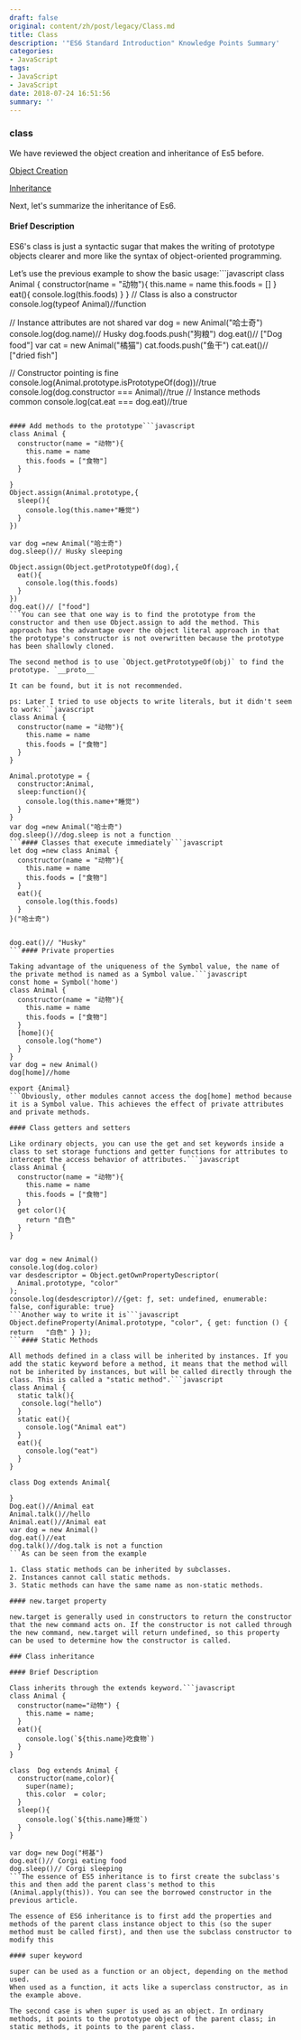 ```yaml
---
draft: false
original: content/zh/post/legacy/Class.md
title: Class
description: '"ES6 Standard Introduction" Knowledge Points Summary'
categories:
- JavaScript
tags:
- JavaScript
- JavaScript
date: 2018-07-24 16:51:56
summary: ''
---
```


### class

We have reviewed the object creation and inheritance of Es5 before.

[Object Creation](https://www.yosgi.top/2018/07/13/ES5-%E5%88%9B%E5%BB%BA%E5%AF%B9%E8%B1%A1/)

[Inheritance](https://www.yosgi.top/2018/07/17/ES5-%E7%BB%A7%E6%89%BF/)

Next, let's summarize the inheritance of Es6.

#### Brief Description

ES6's class is just a syntactic sugar that makes the writing of prototype objects clearer and more like the syntax of object-oriented programming.

Let’s use the previous example to show the basic usage:```javascript
class Animal {
  constructor(name = "动物"){
    this.name = name
    this.foods = []
  }
  eat(){
    console.log(this.foods)
  }
}
// Class is also a constructor
console.log(typeof Animal)//function

// Instance attributes are not shared
var dog = new Animal("哈士奇")
console.log(dog.name)// Husky
dog.foods.push("狗粮")
dog.eat()// ["Dog food"]
var cat = new Animal("橘猫")
cat.foods.push("鱼干")
cat.eat()// ["dried fish"]

// Constructor pointing is fine
console.log(Animal.prototype.isPrototypeOf(dog))//true
console.log(dog.constructor === Animal)//true
// Instance methods common
console.log(cat.eat === dog.eat)//true
```The above test shows that: there is nothing wrong, and the effect is exactly the same as combinatorial inheritance

#### Add methods to the prototype```javascript
class Animal {
  constructor(name = "动物"){
    this.name = name
    this.foods = ["食物"]
  }

}
Object.assign(Animal.prototype,{
  sleep(){
    console.log(this.name+"睡觉")
  }
})

var dog =new Animal("哈士奇")
dog.sleep()// Husky sleeping

Object.assign(Object.getPrototypeOf(dog),{
  eat(){
    console.log(this.foods)
  }
})
dog.eat()// ["food"]
```You can see that one way is to find the prototype from the constructor and then use Object.assign to add the method. This approach has the advantage over the object literal approach in that the prototype's constructor is not overwritten because the prototype has been shallowly cloned.

The second method is to use `Object.getPrototypeOf(obj)` to find the prototype. `__proto__`

It can be found, but it is not recommended.

ps: Later I tried to use objects to write literals, but it didn't seem to work:```javascript
class Animal {
  constructor(name = "动物"){
    this.name = name
    this.foods = ["食物"]
  }
}

Animal.prototype = {
  constructor:Animal,
  sleep:function(){
    console.log(this.name+"睡觉")
  }
}
var dog =new Animal("哈士奇")
dog.sleep()//dog.sleep is not a function
```#### Classes that execute immediately```javascript
let dog =new class Animal {
  constructor(name = "动物"){
    this.name = name
    this.foods = ["食物"]
  }
  eat(){
    console.log(this.foods)
  }
}("哈士奇")


dog.eat()// "Husky"
```#### Private properties

Taking advantage of the uniqueness of the Symbol value, the name of the private method is named as a Symbol value.```javascript
const home = Symbol('home')
class Animal {
  constructor(name = "动物"){
    this.name = name
    this.foods = ["食物"]
  }
  [home](){
    console.log("home")
  }
}
var dog = new Animal()
dog[home]//home

export {Animal}
```Obviously, other modules cannot access the dog[home] method because it is a Symbol value. This achieves the effect of private attributes and private methods.

#### Class getters and setters

Like ordinary objects, you can use the get and set keywords inside a class to set storage functions and getter functions for attributes to intercept the access behavior of attributes.```javascript
class Animal {
  constructor(name = "动物"){
    this.name = name
    this.foods = ["食物"]
  }
  get color(){
    return "白色"
  }
}


var dog = new Animal()
console.log(dog.color)
var desdescriptor = Object.getOwnPropertyDescriptor(
  Animal.prototype, "color"
);
console.log(desdescriptor)//{get: ƒ, set: undefined, enumerable: false, configurable: true}
```Another way to write it is```javascript
Object.defineProperty(Animal.prototype, "color", { get: function () { return   "白色" } });
```#### Static Methods

All methods defined in a class will be inherited by instances. If you add the static keyword before a method, it means that the method will not be inherited by instances, but will be called directly through the class. This is called a "static method".```javascript
class Animal {
  static talk(){
   console.log("hello")
  }
  static eat(){
    console.log("Animal eat")
  }
  eat(){
    console.log("eat")
  }
}

class Dog extends Animal{

}
Dog.eat()//Animal eat
Animal.talk()//hello
Animal.eat()//Animal eat
var dog = new Animal()
dog.eat()//eat
dog.talk()//dog.talk is not a function
```As can be seen from the example

1. Class static methods can be inherited by subclasses.
2. Instances cannot call static methods.
3. Static methods can have the same name as non-static methods.

#### new.target property

new.target is generally used in constructors to return the constructor that the new command acts on. If the constructor is not called through the new command, new.target will return undefined, so this property can be used to determine how the constructor is called.

### Class inheritance

#### Brief Description

Class inherits through the extends keyword.```javascript
class Animal {
  constructor(name="动物") {
    this.name = name;
  }
  eat(){
    console.log(`${this.name}吃食物`)
  }
}

class  Dog extends Animal {
  constructor(name,color){
    super(name);
    this.color  = color;
  }
  sleep(){
    console.log(`${this.name}睡觉`)
  }
}

var dog= new Dog("柯基")
dog.eat()// Corgi eating food
dog.sleep()// Corgi sleeping
```The essence of ES5 inheritance is to first create the subclass's this and then add the parent class's method to this (Animal.apply(this)). You can see the borrowed constructor in the previous article.

The essence of ES6 inheritance is to first add the properties and methods of the parent class instance object to this (so the super method must be called first), and then use the subclass constructor to modify this

#### super keyword

super can be used as a function or an object, depending on the method used.
When used as a function, it acts like a superclass constructor, as in the example above.

The second case is when super is used as an object. In ordinary methods, it points to the prototype object of the parent class; in static methods, it points to the parent class.
